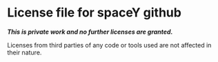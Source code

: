 # License file for spaceY github

***This is private work and no further licenses are granted.***

Licenses from third parties of any code or tools used are not affected in their nature.
